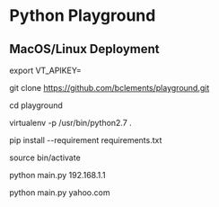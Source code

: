 # Python Playground

## MacOS/Linux Deployment
export VT_APIKEY=<apikey>

git clone https://github.com/bclements/playground.git

cd playground

virtualenv -p /usr/bin/python2.7 .

pip install --requirement requirements.txt

source bin/activate

python main.py 192.168.1.1

python main.py yahoo.com


